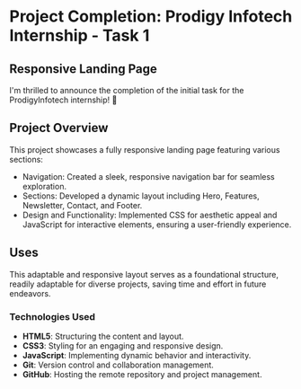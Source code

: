 # Project Completion: Prodigy Infotech Internship - Task 1
## Responsive Landing Page
I'm thrilled to announce the completion of the initial task for the ProdigyInfotech internship! 🌟

## Project Overview
This project showcases a fully responsive landing page featuring various sections:

- Navigation: Created a sleek, responsive navigation bar for seamless exploration.
- Sections: Developed a dynamic layout including Hero, Features, Newsletter, Contact, and Footer.
- Design and Functionality: Implemented CSS for aesthetic appeal and JavaScript for interactive elements, ensuring a user-friendly experience.


## Uses
This adaptable and responsive layout serves as a foundational structure, readily adaptable for diverse projects, saving time and effort in future endeavors.

### Technologies Used

- **HTML5**: Structuring the content and layout.
- **CSS3**: Styling for an engaging and responsive design.
- **JavaScript**: Implementing dynamic behavior and interactivity.
- **Git**: Version control and collaboration management.
- **GitHub**: Hosting the remote repository and project management.



